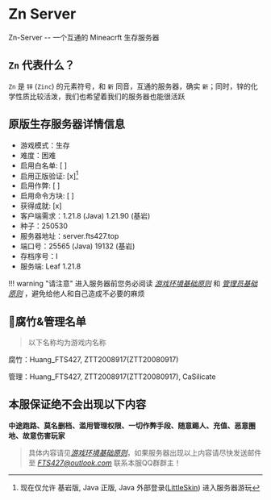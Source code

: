 # Zn Server

Zn-Server -- 一个互通的 Mineacrft 生存服务器

## `Zn` 代表什么？

`Zn` 是 `锌` (`Zinc`) 的元素符号，和 `新` 同音，互通的服务器，确实 `新`；同时，锌的化学性质比较活泼，我们也希望着我们的服务器也能很活跃

## 原版生存服务器详情信息

- 游戏模式：生存
- 难度：困难
- 启用白名单: [ ]
- 启用正版验证: [x][^1]
- 启用作弊: [ ]
- 启用命令方块: [ ]
- 获得成就: [x]
- 客户端需求：1.21.8 (Java) 1.21.90 (基岩)
- 种子：250530
- 服务器地址：server.fts427.top
- 端口号：25565 (Java) 19132 (基岩)
- 存档序号：I
- 服务端: Leaf 1.21.8

!!! warning "请注意"
    进入服务器前您务必阅读 [*游戏环境基础原则*](./gamimg_env.md) 和 [*管理员基础原则*](./op_rules.md) ，避免给他人和自己造成不必要的麻烦

## 🧐腐竹&管理名单

> 以下名称均为游戏内名称

腐竹：Huang_FTS427, ZTT2008917(ZTT20080917)

管理：Huang_FTS427, ZTT2008917(ZTT20080917), CaSilicate

## 本服保证绝不会出现以下内容

**中途跑路、莫名删档、滥用管理权限、一切作弊手段、随意踢人、充值、恶意圈地、故意伤害玩家**

> 具体内容请见[*游戏环境基础原则*](./gamimg_env.md)，如果服务器出现以上内容请尽快发送邮件至 *<FTS427@outlook.com>* 联系本服QQ群群主！

[^1]: 现在仅允许 基岩版, Java 正版, Java 外部登录([LittleSkin](https://littleskin.cn)) 进入服务器游玩
